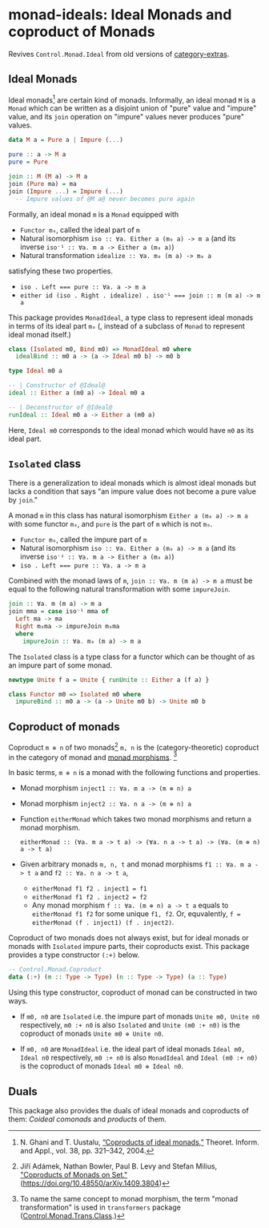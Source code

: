 # monad-ideals: Ideal Monads and coproduct of Monads

Revives `Control.Monad.Ideal` from old versions of [category-extras](https://hackage.haskell.org/package/category-extras-0.53.25).

## Ideal Monads

Ideal monads[^1] are certain kind of monads. Informally, an ideal monad `M`
is a `Monad` which can be written as a disjoint union of "pure" value and "impure" value,
and its `join` operation on "impure" values never produces "pure" values.

[^1]: N. Ghani and T. Uustalu, [“Coproducts of ideal monads,”](http://www.numdam.org/article/ITA_2004__38_4_321_0.pdf) Theoret. Inform. and Appl., vol. 38, pp. 321–342, 2004.

```haskell
data M a = Pure a | Impure (...)

pure :: a -> M a
pure = Pure

join :: M (M a) -> M a
join (Pure ma) = ma
join (Impure ...) = Impure (...)
  -- Impure values of @M a@ never becomes pure again 
```

Formally, an ideal monad `m` is a `Monad` equipped with 

- `Functor m₀`, called the ideal part of `m`
- Natural isomorphism `iso :: ∀a. Either a (m₀ a) -> m a` (and its inverse `iso⁻¹ :: ∀a. m a -> Either a (m₀ a)`)
- Natural transformation `idealize :: ∀a. m₀ (m a) -> m₀ a`

satisfying these two properties.

- `iso . Left === pure :: ∀a. a -> m a`
- `either id (iso . Right . idealize) . iso⁻¹ === join :: m (m a) -> m a`

This package provides `MonadIdeal`, a type class to represent ideal monads in terms of
its ideal part `m₀` (, instead of a subclass of `Monad` to represent ideal monad itself.)

```haskell
class (Isolated m0, Bind m0) => MonadIdeal m0 where
  idealBind :: m0 a -> (a -> Ideal m0 b) -> m0 b

type Ideal m0 a

-- | Constructor of @Ideal@
ideal :: Either a (m0 a) -> Ideal m0 a

-- | Deconstructor of @Ideal@
runIdeal :: Ideal m0 a -> Either a (m0 a)
```

Here, `Ideal m0` corresponds to the ideal monad which would have `m0` as its ideal part.

## `Isolated` class

There is a generalization to ideal monads which is almost ideal monads
but lacks a condition that says "an impure value does not become a pure value by `join`."

A monad `m` in this class has natural isomorphism `Either a (m₀ a) -> m a` with some functor `m₀`, and
`pure` is the part of `m` which is not `m₀`.

- `Functor m₀`, called the impure part of `m`
- Natural isomorphism `iso :: ∀a. Either a (m₀ a) -> m a` (and its inverse `iso⁻¹ :: ∀a. m a -> Either a (m₀ a)`)
- `iso . Left === pure :: ∀a. a -> m a`

Combined with the monad laws of `m`, `join :: ∀a. m (m a) -> m a` must be equal to the following natural transformation
with some `impureJoin`.

```haskell
join :: ∀a. m (m a) -> m a
join mma = case iso⁻¹ mma of
  Left ma -> ma
  Right m₀ma -> impureJoin m₀ma
  where
    impureJoin :: ∀a. m₀ (m a) -> m a
```

The `Isolated` class is a type class for a functor which can be thought of as an
impure part of some monad.

```haskell
newtype Unite f a = Unite { runUnite :: Either a (f a) }

class Functor m0 => Isolated m0 where
  impureBind :: m0 a -> (a -> Unite m0 b) -> Unite m0 b
```

## Coproduct of monads

Coproduct `m ⊕ n` of two monads[^2] `m, n` is the (category-theoretic) coproduct in the category of monad
and [monad morphisms](https://hackage.haskell.org/package/mmorph-1.2.0/docs/Control-Monad-Morph.html). [^3]

In basic terms, `m ⊕ n` is a monad with the following functions and properties.

- Monad morphism `inject1 :: ∀a. m a -> (m ⊕ n) a`
- Monad morphism `inject2 :: ∀a. n a -> (m ⊕ n) a`
- Function `eitherMonad` which takes two monad morphisms and return a monad morphism.

  ```
  eitherMonad :: (∀a. m a -> t a) -> (∀a. n a -> t a) -> (∀a. (m ⊕ n) a -> t a)
  ```

- Given arbitrary monads `m, n, t` and monad morphisms `f1 :: ∀a. m a -> t a` and `f2 :: ∀a. n a -> t a`,

  - `eitherMonad f1 f2 . inject1 = f1`
  - `eitherMonad f1 f2 . inject2 = f2`
  - Any monad morphism `f :: ∀a. (m ⊕ n) a -> t a` equals to `eitherMonad f1 f2` for some unique `f1, f2`.
    Or, equvalently, `f = eitherMonad (f . inject1) (f . inject2)`.

Coproduct of two monads does not always exist, but for ideal monads or monads with `Isolated` impure parts,
their coproducts exist. This package provides a type constructor `(:+)` below.

```haskell
-- Control.Monad.Coproduct
data (:+) (m :: Type -> Type) (n :: Type -> Type) (a :: Type)
```

Using this type constructor, coproduct of monad can be constructed in two ways.

- If `m0, n0` are `Isolated` i.e. the impure part of monads `Unite m0, Unite n0` respectively,
  `m0 :+ n0` is also `Isolated` and `Unite (m0 :+ n0)` is the coproduct of monads `Unite m0 ⊕ Unite n0`.

- If `m0, n0` are `MonadIdeal` i.e. the ideal part of ideal monads `Ideal m0, Ideal n0` respectively,
  `m0 :+ n0` is also `MonadIdeal` and `Ideal (m0 :+ n0)` is the coproduct of monads `Ideal m0 ⊕ Ideal n0`.

[^2]: Jiří Adámek, Nathan Bowler, Paul B. Levy and Stefan Milius, ["Coproducts of Monads on Set."](https://arxiv.org/abs/1409.3804) (https://doi.org/10.48550/arXiv.1409.3804)

[^3]: To name the same concept to monad morphism, the term "monad transformation" is used in `transformers` package ([Control.Monad.Trans.Class](https://hackage.haskell.org/package/transformers-0.6.0.3/docs/Control-Monad-Trans-Class.html#t:MonadTrans).)

## Duals

This package also provides the duals of ideal monads and coproducts of them: _Coideal comonads_ and _products_ of them.
